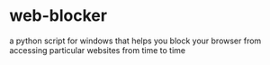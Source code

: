 # web-blocker
a python script for windows that helps you block your browser from accessing particular websites from time to time 
